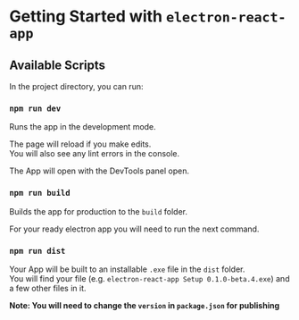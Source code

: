 # Getting Started with `electron-react-app`

## Available Scripts

In the project directory, you can run:

### `npm run dev`

Runs the app in the development mode.

The page will reload if you make edits.\
You will also see any lint errors in the console.

The App will open with the DevTools panel open.

### `npm run build`

Builds the app for production to the `build` folder.

For your ready electron app you will need to run the next command.

### `npm run dist`

Your App will be built to an installable `.exe` file in the `dist` folder.\
You will find your file (e.g. `electron-react-app Setup 0.1.0-beta.4.exe`) and a few other files in it.

**Note: You will need to change the `version` in `package.json` for publishing**
